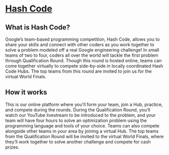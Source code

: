 # [Hash Code](https://codingcompetitions.withgoogle.com/hashcode)

## What is Hash Code?
Google’s team-based programming competition, Hash Code, allows you to share your skills and connect with other coders as you work together to solve a problem modeled off a real Google engineering challenge! In small teams of two to four, coders all over the world will tackle the first problem through Qualification Round. Though this round is hosted online, teams can come together virtually to compete side-by-side in locally coordinated Hash Code Hubs. The top teams from this round are invited to join us for the virtual World Finals.

## How it works
This is our online platform where you’ll form your team, join a Hub, practice, and compete during the rounds. During the Qualification Round, you’ll watch our YouTube livestream to be introduced to the problem, and your team will have four hours to solve an optimization problem using the programming language and tools of your choice. Teams can also compete alongside other teams in your area by joining a virtual Hub. The top teams from the Qualification Round will be invited to the virtual World Finals, where they’ll work together to solve another challenge and compete for cash prizes.